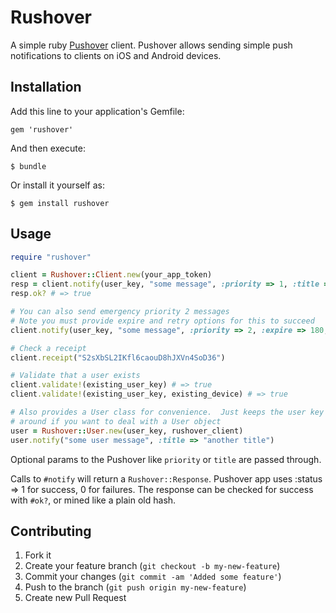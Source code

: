 # Rushover

A simple ruby [Pushover](https://pushover.net/) client.  Pushover allows
sending simple push notifications to clients on iOS and Android devices.

## Installation

Add this line to your application's Gemfile:

    gem 'rushover'

And then execute:

    $ bundle

Or install it yourself as:

    $ gem install rushover

## Usage

```ruby
require "rushover"

client = Rushover::Client.new(your_app_token)
resp = client.notify(user_key, "some message", :priority => 1, :title => "a title!")
resp.ok? # => true

# You can also send emergency priority 2 messages
# Note you must provide expire and retry options for this to succeed
client.notify(user_key, "some message", :priority => 2, :expire => 180, :retry => 60)

# Check a receipt
client.receipt("S2sXbSL2IKfl6caouD8hJXVn4SoD36")

# Validate that a user exists
client.validate!(existing_user_key) # => true
client.validate!(existing_user_key, existing_device) # => true

# Also provides a User class for convenience.  Just keeps the user key
# around if you want to deal with a User object
user = Rushover::User.new(user_key, rushover_client)
user.notify("some user message", :title => "another title")
```

Optional params to the Pushover like `priority` or `title` are passed through.

Calls to `#notify` will return a `Rushover::Response`.  Pushover app uses
:status => 1 for success, 0 for failures. The response can be checked for
success with `#ok?`, or mined like a plain old hash.

## Contributing

1. Fork it
2. Create your feature branch (`git checkout -b my-new-feature`)
3. Commit your changes (`git commit -am 'Added some feature'`)
4. Push to the branch (`git push origin my-new-feature`)
5. Create new Pull Request
